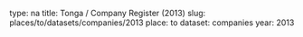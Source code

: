 type: na
title: Tonga / Company Register (2013)
slug: places/to/datasets/companies/2013
place: to
dataset: companies
year: 2013
